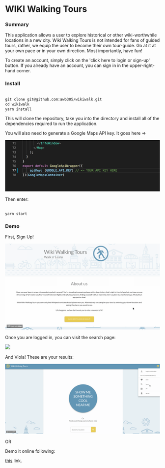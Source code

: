 # WIKI Walking Tours

### Summary

This application allows a user to explore historical or other wiki-worthwhile locations in a new city. Wiki Walking Tours is not intended for fans of guided tours, rather, we equip the user to become their own tour-guide. Go at it at your own pace or in your own direction. Most importantly, have fun!

To create an account, simply click on the 'click here to login or sign-up' button. If you already have an account, you can sign in in the upper-right-hand corner.



### Install

```

git clone git@github.com:awb305/wikiwalk.git
cd wikiwalk
yarn install

```

This will clone the repository, take you into the directory and install all of the dependencies required to run the application.

You will also need to generate a Google Maps API key. It goes here =>

![Google API Key](/public/images/API_HERE.png)

Then enter:

```

yarn start

```


### Demo

First, Sign Up!

![](/public/images/signUp.gif)

Once you are logged in, you can visit the search page:

![](/public/images/search.gif)

And Viola! These are your results:

![](/public/images/results.gif)


OR 

Demo it online following:

[this](https://polar-reaches-51925.herokuapp.com/) link.